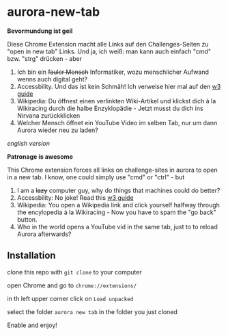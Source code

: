 # aurora-new-tab

**Bevormundung ist geil**

Diese Chrome Extension macht alle Links auf den Challenges-Seiten zu "open in new tab" Links. 
Und ja, ich weiß: man kann auch einfach "cmd" bzw. "strg" drücken - aber

  1. Ich bin ein ~~fauler Mensch~~ Informatiker, wozu menschlicher Aufwand wenns auch digital geht?
  2. Accessbility. Und das ist kein Schmäh! Ich verweise hier mal auf den [w3 guide](https://www.w3.org/TR/WCAG20-TECHS/G200.html)
  3. Wikipedia: Du öffnest einen verlinkten Wiki-Artikel und klickst dich à la Wikiracing durch die halbe Enzyklopädie - Jetzt musst du dich ins Nirvana zurückklicken
  4. Welcher Mensch öffnet ein YouTube Video im selben Tab, nur um dann Aurora wieder neu zu laden?

*english version*

**Patronage is awesome**

  This Chrome extension forces all links on challenge-sites in aurora to open in a new tab.
  I know, one could simply use "cmd" or "ctrl" - but
  
  1. I am a ~~lazy~~ computer guy, why do things that machines could do better?
  2. Accessbility: No joke! Read this [w3 guide](https://www.w3.org/TR/WCAG20-TECHS/G200.html)
  3. Wikipedia: You open a Wikipedia link and click yourself halfway through the encylopedia à la Wikiracing - Now you have to spam the "go back" button.
  4. Who in the world opens a YouTube vid in the same tab, just to to reload Aurora afterwards?
  
## Installation

clone this repo with `git clone` to your computer

open Chrome and go to `chrome://extensions/`

in th left upper corner click on `Load unpacked`

select the folder `aurora new tab` in the folder you just cloned

Enable and enjoy!

